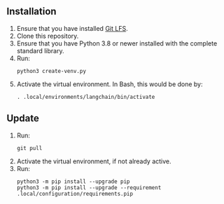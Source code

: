 ## Installation

1. Ensure that you have installed [Git LFS](https://git-lfs.com/).
1. Clone this repository.
1. Ensure that you have Python 3.8 or newer installed with the complete
   standard library.
1. Run:
   ```
   python3 create-venv.py
   ```
1. Activate the virtual environment. In Bash, this would be done by:
   ```
   . .local/environments/langchain/bin/activate
   ```

## Update

1. Run:
   ```
   git pull
   ```
1. Activate the virtual environment, if not already active.
1. Run:
   ```
   python3 -m pip install --upgrade pip
   python3 -m pip install --upgrade --requirement .local/configuration/requirements.pip
   ```
